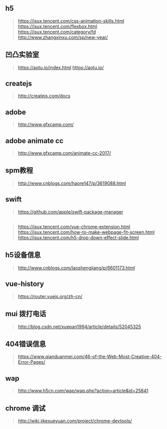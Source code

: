 ## h5
> https://isux.tencent.com/css-animation-skills.html
> https://isux.tencent.com/flexbox.html
> https://isux.tencent.com/category/fd
> http://www.zhangxinxu.com/sp/new-year/
## 凹凸实验室
> https://aotu.io/index.html
> https://aotu.io/
## createjs
> http://createjs.com/docs
## adobe
> http://www.gfxcamp.com/
## adobe animate cc
> http://www.gfxcamp.com/animate-cc-2017/
## spm教程
> http://www.cnblogs.com/haore147/p/3619088.html
## swift
> https://github.com/apple/swift-package-manager
##
> https://isux.tencent.com/vue-chrome-extension.html
> https://isux.tencent.com/how-to-make-webpage-fit-screen.html
> https://isux.tencent.com/h5-drop-down-effect-slide.html
## h5设备信息
> http://www.cnblogs.com/laoshengjiang/p/6601173.html
## vue-history
> https://router.vuejs.org/zh-cn/
## mui 拨打电话
> http://blog.csdn.net/xuepan1994/article/details/52045325
## 404错误信息
> https://www.qianduanmei.com/46-of-the-Web-Most-Creative-404-Error-Pages/
## wap
> http://www.h5cn.com/wap/wap.php?action=article&id=25841
## chrome 调试
> http://wiki.jikexueyuan.com/project/chrome-devtools/
